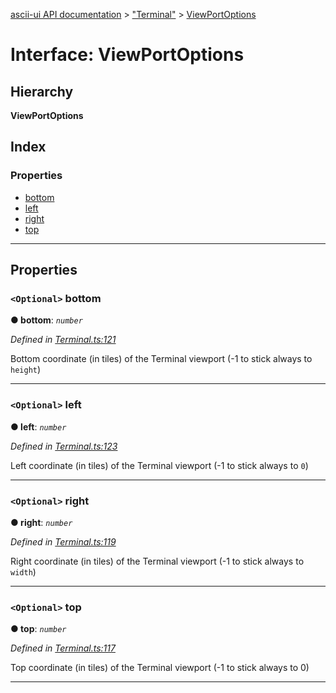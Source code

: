 [ascii-ui API documentation](../README.md) > ["Terminal"](../modules/_terminal_.md) > [ViewPortOptions](../interfaces/_terminal_.viewportoptions.md)

# Interface: ViewPortOptions

## Hierarchy

**ViewPortOptions**

## Index

### Properties

* [bottom](_terminal_.viewportoptions.md#bottom)
* [left](_terminal_.viewportoptions.md#left)
* [right](_terminal_.viewportoptions.md#right)
* [top](_terminal_.viewportoptions.md#top)

---

## Properties

<a id="bottom"></a>

### `<Optional>` bottom

**● bottom**: *`number`*

*Defined in [Terminal.ts:121](https://github.com/danikaze/ascii-ui/blob/da18f7c/src/Terminal.ts#L121)*

Bottom coordinate (in tiles) of the Terminal viewport (-1 to stick always to `height`)

___
<a id="left"></a>

### `<Optional>` left

**● left**: *`number`*

*Defined in [Terminal.ts:123](https://github.com/danikaze/ascii-ui/blob/da18f7c/src/Terminal.ts#L123)*

Left coordinate (in tiles) of the Terminal viewport (-1 to stick always to `0`)

___
<a id="right"></a>

### `<Optional>` right

**● right**: *`number`*

*Defined in [Terminal.ts:119](https://github.com/danikaze/ascii-ui/blob/da18f7c/src/Terminal.ts#L119)*

Right coordinate (in tiles) of the Terminal viewport (-1 to stick always to `width`)

___
<a id="top"></a>

### `<Optional>` top

**● top**: *`number`*

*Defined in [Terminal.ts:117](https://github.com/danikaze/ascii-ui/blob/da18f7c/src/Terminal.ts#L117)*

Top coordinate (in tiles) of the Terminal viewport (-1 to stick always to 0)

___

